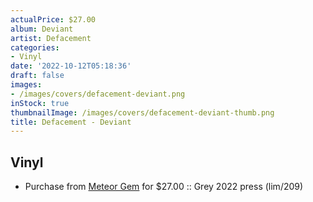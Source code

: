 ```yaml
---
actualPrice: $27.00
album: Deviant
artist: Defacement
categories:
- Vinyl
date: '2022-10-12T05:18:36'
draft: false
images:
- /images/covers/defacement-deviant.png
inStock: true
thumbnailImage: /images/covers/defacement-deviant-thumb.png
title: Defacement - Deviant
---
```


## Vinyl
* Purchase from [Meteor Gem](https://meteor-gem.com/products/defacement-deviant-lp) for $27.00 :: Grey 2022 press (lim/209)
